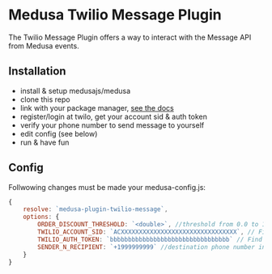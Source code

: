 # Medusa Twilio Message Plugin

The Twilio Message Plugin offers a way to interact with the Message API from Medusa events.

## Installation
 - install & setup medusajs/medusa
 - clone this repo
 - link with your package manager, [see the docs](https://docs.medusajs.com/advanced/backend/plugins/create/#test-your-plugin)
 - register/login at twilo, get your account sid & auth token
 - verify your phone number to send message to yourself
 - edit config (see below)
 - run & have fun

## Config
Follwowing changes must be made your medusa-config.js:
```js
{
	resolve: `medusa-plugin-twilio-message`,
	options: {
		ORDER_DISCOUNT_THRESHOLD: `<double>`, //threshold from 0.0 to 1.0
		TWILIO_ACCOUNT_SID: `ACXXXXXXXXXXXXXXXXXXXXXXXXXXXXXXXX`, // Find your Account SID at twilio.com/console
		TWILIO_AUTH_TOKEN: `bbbbbbbbbbbbbbbbbbbbbbbbbbbbbbbbb` // Find your Auth Token at twilio.com/console
		SENDER_N_RECIPIENT: `+1999999999` //destination phone number in E.164 format
	}
}
```
